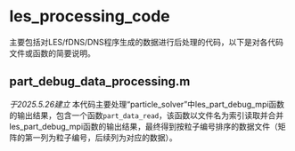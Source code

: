 # les_processing_code
主要包括对LES/fDNS/DNS程序生成的数据进行后处理的代码，以下是对各代码文件或函数的简要说明。

## part_debug_data_processing.m
*于2025.5.26建立*
本代码主要处理“particle_solver”中les_part_debug_mpi函数的输出结果，包含一个函数`part_data_read`，该函数以文件名为索引读取并合并les_part_debug_mpi函数的输出结果，最终得到按粒子编号排序的数据文件（矩阵的第一列为粒子编号，后续列为对应的数据）。
